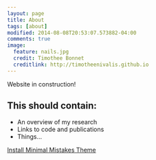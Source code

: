 ```yaml
---
layout: page
title: About
tags: [about]
modified: 2014-08-08T20:53:07.573882-04:00
comments: true
image:
  feature: nails.jpg
  credit: Timothee Bonnet
  creditlink: http://timotheenivalis.github.io
---
```


Website in construction!

## This should contain:

* An overview of my research
* Links to code and publications
* Things...

<a markdown="0" href="{{ site.url }}/theme-setup" class="btn">Install Minimal Mistakes Theme</a>
